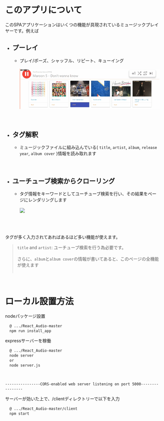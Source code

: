 # このアプリについて
このSPAアプリケーションはいくつの機能が具現されているミュージックプレイヤーです。例えば
* プーレイ
    -
    - プレイ/ポーズ、シャッフル、リピート、キューイング<br/>
      <br/><img src="https://raw.githubusercontent.com/Sessho-maru/React_Audio/master/example_2.gif"/>
    <br/><br/><br/>
* タグ解釈
  -
  - ミュージックファイルに組み込んでいる( `title`, `artist`, `album`, `release year`, `album cover` )情報を読み取れます
  <br/><br/><br/>
* ユーチューブ検索からクローリング
  -
  - タグ情報をキーワードとしてユーチューブ検索を行い、その結果をページにレンダリングします<br/>
    <br/><img src="https://raw.githubusercontent.com/Sessho-maru/React_Audio/master/example.gif"/><br/><br/><br/><br/>

タグが多く入力されてあればあるほど多い機能が使えます。<br/>
> `title` and `artist`: ユーチューブ検索を行う為必要です。<br/><br/>
> さらに、`album`と`album cover`の情報が書いてあると、このページの全機能が使えます<br/><br/>

<br/>

# ローカル設置方法
nodeパッケージ設置
```
  @ .../React_Audio-master
  npm run install_app
```

expressサーバーを稼働
```
  @ .../React_Audio-master
  node server
  or
  node server.js
```
<br/>

```
----------------CORS-enabled web server listening on port 5000----------------
```
サーバーが効いた上で、/clientディレクトリーで以下を入力
```
  @ .../React_Audio-master/client
  npm start
```
